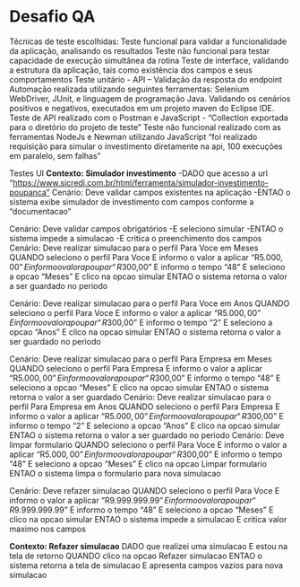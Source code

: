 # Desafio QA
Técnicas de teste escolhidas:
Teste funcional para validar a funcionalidade da aplicação, analisando os resultados
Teste não funcional para testar capacidade de execução simultânea da rotina
Teste de interface, validando a estrutura da aplicação, tais como existência dos campos e seus comportamentos
Teste unitário - API – Validação da resposta do endpoint
Automação realizada utilizando seguintes ferramentas:
Selenium WebDriver, JUnit, e linguagem de programação Java. Validando os cenários positivos e negativos, executados em um projeto maven do Eclipse IDE.
Teste de API realizado com o Postman e JavaScript - “Collection exportada para o diretório do projeto de teste”
Teste não funcional realizado com as ferramentas NodeJs e Newman utilizando JavaScript
“foi realizado requisição para simular o investimento diretamente na api, 100 execuções em paralelo, sem falhas”

Testes UI
**Contexto: Simulador investimento**
-DADO que acesso a url “https://www.sicredi.com.br/html/ferramenta/simulador-investimento-poupanca”
Cenário: Deve validar campos existentes na aplicação
-ENTAO o sistema exibe simulador de investimento com campos conforme a “documentacao”

Cenário: Deve validar campos obrigatórios
-E seleciono simular
-ENTAO o sistema impede a simulacao
-E critica o preenchimento dos campos
Cenário: Deve realizar simulacao para o perfil Para Voce em Meses
QUANDO seleciono o perfil Para Voce
E informo o valor a aplicar “R$5.000,00”
E informo o valor a poupar “R$300,00”
E informo o tempo “48”
E seleciono a opcao “Meses”
E clico na opcao simular
ENTAO o sistema retorna o valor a ser guardado no periodo

Cenário: Deve realizar simulacao para o perfil Para Voce em Anos
QUANDO seleciono o perfil Para Voce
E informo o valor a aplicar “R$5.000,00”
E informo o valor a poupar “R$300,00”
E informo o tempo “2”
E seleciono a opcao “Anos”
E clico na opcao simular
ENTAO o sistema retorna o valor a ser guardado no periodo

Cenário: Deve realizar simulacao para o perfil Para Empresa em Meses 
QUANDO seleciono o perfil Para Empresa
E informo o valor a aplicar “R$5.000,00”
E informo o valor a poupar “R$300,00”
E informo o tempo “48”
E seleciono a opcao “Meses”
E clico na opcao simular
ENTAO o sistema retorna o valor a ser guardado
Cenário: Deve realizar simulacao para o perfil Para Empresa em Anos 
QUANDO seleciono o perfil Para Empresa
E informo o valor a aplicar “R$5.000,00”
E informo o valor a poupar “R$300,00”
E informo o tempo “2”
E seleciono a opcao “Anos”
E clico na opcao simular
ENTAO o sistema retorna o valor a ser guardado no periodo
Cenário: Deve limpar formulario
QUANDO seleciono o perfil Para Voce
E informo o valor a aplicar “R$5.000,00”
E informo o valor a poupar “R$300,00”
E informo o tempo “48”
E seleciono a opcao “Meses”
E clico na opcao Limpar formulario
ENTAO o sistema limpa o formulario para nova simulacao

Cenário: Deve refazer simulacao
QUANDO seleciono o perfil Para Voce
E informo o valor a aplicar “R$9.999.999.99”
E informo o valor a poupar “R$9.999.999.99”
E informo o tempo “48”
E seleciono a opcao “Meses”
E clico na opcao simular
ENTAO o sistema impede a simulacao
E critica valor maximo nos campos

**Contexto: Refazer simulacao**
DADO que realizei uma simulacao
E estou na tela de retorno
QUANDO clico na opcao Refazer simulacao
ENTAO o sistema retorna a tela de simulacao
E apresenta campos vazios para nova simulacao
